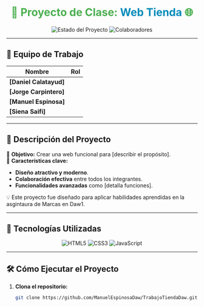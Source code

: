 <h1 align="center" style="color:#4CAF50;">🌟 Proyecto de Clase: <span style="color:#008CBA;">Web Tienda</span> 🌐</h1>

<p align="center">
  <img src="https://img.shields.io/badge/Estado-En%20Progreso-blue?style=flat-square" alt="Estado del Proyecto">
  <img src="https://img.shields.io/badge/Colaboradores-4-green?style=flat-square" alt="Colaboradores">
</p>

---

## 👥 **Equipo de Trabajo**
| Nombre                 | Rol                            |
|------------------------|---------------------------------|
| **[Daniel Calatayud]** |                                |
| **[Jorge Carpintero]** |                                |
| **[Manuel Espinosa]**  |                                |
| **[Siena Saifi]**      |                                |

---

## 📖 **Descripción del Proyecto**
🎯 **Objetivo:** Crear una web funcional para [describir el propósito].  
📌 **Características clave:**  
- **Diseño atractivo y moderno**.  
- **Colaboración efectiva** entre todos los integrantes.  
- **Funcionalidades avanzadas** como [detalla funciones].  

💡 Este proyecto fue diseñado para aplicar habilidades aprendidas en la asgintaura de Marcas en Daw1.

---

## 🚀 **Tecnologías Utilizadas**
<p align="center">
  <img src="https://img.shields.io/badge/HTML5-orange?style=for-the-badge&logo=html5&logoColor=white" alt="HTML5">
  <img src="https://img.shields.io/badge/CSS3-blue?style=for-the-badge&logo=css3&logoColor=white" alt="CSS3">
  <img src="https://img.shields.io/badge/JavaScript-yellow?style=for-the-badge&logo=javascript&logoColor=white" alt="JavaScript">
</p>

---

## 🛠️ **Cómo Ejecutar el Proyecto**
1. **Clona el repositorio:**
   ```bash
   git clone https://github.com/ManuelEspinosaDaw/TrabajoTiendaDaw.git
